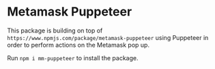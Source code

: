 # Metamask Puppeteer

This package is building on top of `https://www.npmjs.com/package/metamask-puppeteer` using Puppeteer in order to perform actions on the Metamask pop up.

Run `npm i mm-puppeteer` to install the package.
